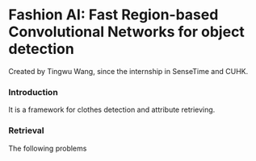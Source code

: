 # Fashion AI: Fast Region-based Convolutional Networks for object detection

Created by Tingwu Wang, since the internship in SenseTime and CUHK.

### Introduction

It is a framework for clothes detection and attribute retrieving.

### Retrieval

The following problems
